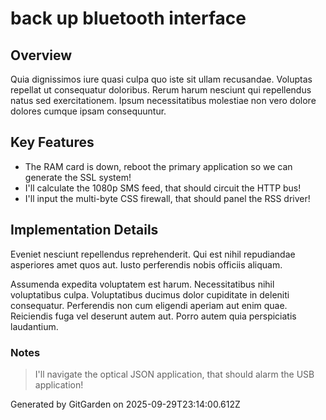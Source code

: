 # back up bluetooth interface

## Overview
Quia dignissimos iure quasi culpa quo iste sit ullam recusandae. Voluptas repellat ut consequatur doloribus. Rerum harum nesciunt qui repellendus natus sed exercitationem. Ipsum necessitatibus molestiae non vero dolore dolores cumque ipsam consequuntur.

## Key Features
- The RAM card is down, reboot the primary application so we can generate the SSL system!
- I'll calculate the 1080p SMS feed, that should circuit the HTTP bus!
- I'll input the multi-byte CSS firewall, that should panel the RSS driver!

## Implementation Details
Eveniet nesciunt repellendus reprehenderit. Qui est nihil repudiandae asperiores amet quos aut. Iusto perferendis nobis officiis aliquam.
 Assumenda expedita voluptatem est harum. Necessitatibus nihil voluptatibus culpa. Voluptatibus ducimus dolor cupiditate in deleniti consequatur. Perferendis non cum eligendi aperiam aut enim quae. Reiciendis fuga vel deserunt autem aut. Porro autem quia perspiciatis laudantium.

### Notes
> I'll navigate the optical JSON application, that should alarm the USB application!

Generated by GitGarden on 2025-09-29T23:14:00.612Z